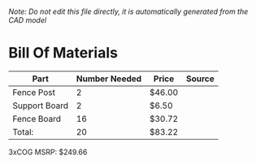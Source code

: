 ###### Note: Do not edit this file directly, it is automatically generated from the CAD model 
# Bill Of Materials 
 |Part|Number Needed|Price|Source| 
 |----|----------|-----|-----|
|Fence Post|2|$46.00||
|Support Board|2|$6.50||
|Fence Board|16|$30.72||
|Total: |20|$83.22| |

 3xCOG MSRP: $249.66